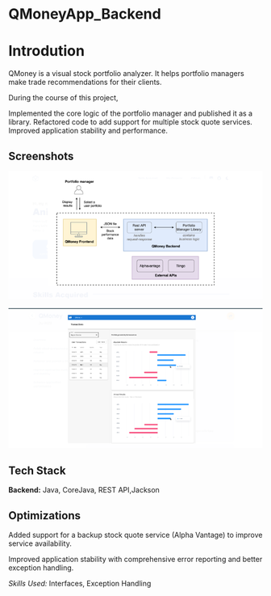 # QMoneyApp_Backend
# Introdution
QMoney is a visual stock portfolio analyzer. It helps portfolio managers make trade recommendations for their clients.

During the course of this project,

Implemented the core logic of the portfolio manager and published it as a library.
Refactored code to add support for multiple stock quote services.
Improved application stability and performance.




## Screenshots

![App Screenshot](https://github.com/Aniketsha52/QMoneyApp_Backend/blob/master/screenshot/Screenshot%20(201).png?raw=true)

![App Screenshot](https://github.com/Aniketsha52/QMoneyApp_Backend/blob/master/screenshot/Screenshot%20(202).png?raw=true)

## Tech Stack

**Backend:** Java, CoreJava, REST API,Jackson




## Optimizations

Added support for a backup stock quote service (Alpha Vantage) to improve service availability.

Improved application stability with comprehensive error reporting and better exception handling.

*Skills Used:* Interfaces, Exception Handling

